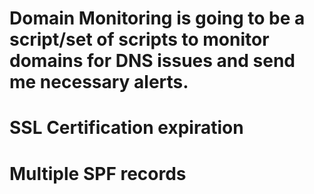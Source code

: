# Domain Monitoring is going to be a script/set of scripts to monitor domains for DNS issues and send me necessary alerts. 
#
# SSL Certification expiration
# Multiple SPF records

